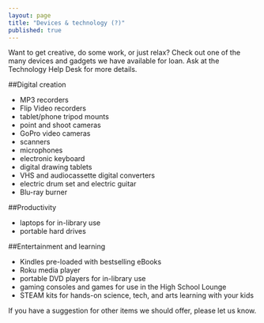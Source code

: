 ```yaml
---
layout: page
title: "Devices & technology (?)"
published: true
---
```


Want to get creative, do some work, or just relax? Check out one of the many devices and gadgets we have available for loan. Ask at the Technology Help Desk for more details.

##Digital creation

- MP3 recorders
- Flip Video recorders
- tablet/phone tripod mounts
- point and shoot cameras
- GoPro video cameras 
- scanners
- microphones
- electronic keyboard
- digital drawing tablets
- VHS and audiocassette digital converters
- electric drum set and electric guitar
- Blu-ray burner

##Productivity

- laptops for in-library use
- portable hard drives

##Entertainment and learning

- Kindles pre-loaded with bestselling eBooks
- Roku media player
- portable DVD players for in-library use
- gaming consoles and games for use in the High School Lounge
- STEAM kits for hands-on science, tech, and arts learning with your kids

If you have a suggestion for other items we should offer, please let us know. <insert email address or form>